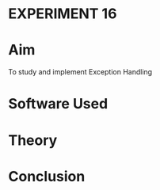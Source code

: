 # EXPERIMENT 16
# Aim
To study and implement Exception Handling
# Software Used
# Theory
# Conclusion

